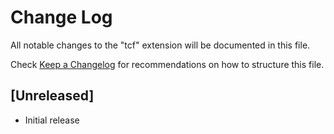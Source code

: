 # Change Log

All notable changes to the "tcf" extension will be documented in this file.

Check [Keep a Changelog](http://keepachangelog.com/) for recommendations on how to structure this file.

## [Unreleased]

- Initial release